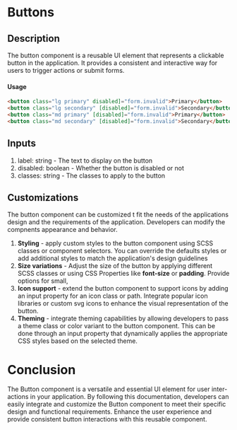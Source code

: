 # Buttons

## Description
The button component is a reusable UI element that represents a clickable button 
in the application. It provides a consistent and interactive way for users to 
trigger actions or submit forms.

#### Usage
```html
<button class="lg primary" disabled]="form.invalid">Primary</button>
<button class="lg secondary" [disabled]="form.invalid">Secondary</button>
<button class="md primary" [disabled]="form.invalid">Primary</button>
<button class="md secondary" [disabled]="form.invalid">Secondary</button>
```

## Inputs
1. label: string - The text to display on the button
2. disabled: boolean - Whether the button is disabled or not
3. classes: string - The classes to apply to the button

## Customizations
The button component can be customized t fit the needs of the 
applications design and the requirements of the application. 
Developers can modify the compnents appearance and behavior.

1. **Styling** - apply custom styles to the button component using SCSS classes
or component selectors. You can override the defaults styles or add additional 
styles to match the application's design guidelines
2. **Size variations** - Adjust the size of the button by applying different 
SCSS classes or using CSS Properties like **font-size** or **padding**. Provide 
options for small, 
3. **Icon support** - extend the button component to support icons by adding an 
input property for an icon class or path. Integrate popular icon libraries or 
custom svg icons to enhance the visual representation of the button.
4. **Theming** - integrate theming capabilities by allowing developers to pass 
a theme class or color variant to the button component. This can be done through
an input property that dynamically applies the appropriate CSS styles based on
the selected theme.

# Conclusion
The Button component is a versatile and essential UI element for user inter-
actions in your application. By following this documentation, developers can 
easily integrate and customize the Button component to meet their specific 
design and functional requirements. Enhance the user experience and provide 
consistent button interactions with this reusable component.


